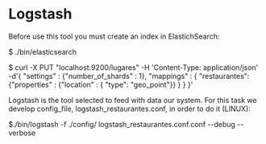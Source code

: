 # Logstash
Before use this tool you must create an index in ElastichSearch:

$ ./bin/elasticsearch

$ curl -X PUT "localhost:9200/lugares" -H 'Content-Type: application/json' -d'{
	"settings" : {"number_of_shards" : 1},
	"mappings" : {
		"restaurantes": 
			{"properties" : 
				{"location" : { "type": "geo_point"}}
			}
		}
	}'

Logstash is the tool selected to feed with data our system. For this task we develop  config_file, logstash_restaurantes.conf, in order to do it (LINUX):

$./bin/logstash -f ./config/ logstash_restaurantes.conf.conf --debug --verbose 
